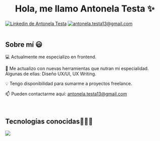 <h1 align="center">Hola, me llamo Antonela Testa ✨ </h1>

<div align="left">
  <a href="https://linkedin.com/in/antonela-testa" target="blank"><img align="center" src="https://img.shields.io/badge/LinkedIn-0077B5?style=for-the-badge&logo=linkedin&logoColor=white" alt="Linkedin de Antonela Testa"/></a>
  <a href = "mailto:antonela.testa13@gmail.com" target="blank"><img align="center" src="https://img.shields.io/badge/Gmail-D14836?style=for-the-badge&logo=gmail&logoColor=white" alt="antonela.testa13@gmail.com"/></a>
</div>

<br>
<h2>Sobre mí 😃</h2>
<!--Intro start-->
<div align="left">
  <p>💻 Actualmente me especializo en frontend.</p>
  <p>🚀 Me actualizo con nuevas herramientas que nutran mi especialidad. Algunas de ellas: Diseño UX/UI, UX Writing.</p>
  <p>💡 Tengo disponibilidad para sumarme a proyectos freelance.</p>
  <p>📫 Pueden contactarme aquí: <a href = "mailto:antonela.testa13@gmail.com" target="blank">antonela.testa13@gmail.com</a></p>
</div>
<!--Intro end-->

<br>
<h2 >Tecnologías conocidas👨🏻‍💻</h2>
<!--tech stack icons-->
<div align="left">
  <a href="https://skillicons.dev">
    <img src="https://skillicons.dev/icons?i=html,css,bootstrap,tailwind,js,php,nodejs,py,laravel,mysql,git,github,gitlab,docker,vscode,linux,ai,ps,figma&perline=12" />
  </a>
</div>
<!-- fin tech stack icons -->
